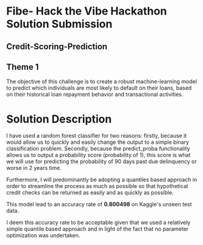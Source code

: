 # Fibe- Hack the Vibe Hackathon Solution Submission

## Credit-Scoring-Prediction


## Theme 1
The objective of this challenge is to create a robust machine-learning model to predict which individuals are most likely to default on their loans, based on their historical loan repayment behavior and transactional activities.

# Solution Description
I have used a random forest classifier for two reasons: firstly, because it would allow us to quickly and easily change the output to a simple binary classification problem. Secondly, because the predict_proba functionality allows us to output a probability score (probability of 1), this score is what we will use for predicting the probability of 90 days past due delinquency or worse in 2 years time.

Furthermore, I will predominantly be adopting a quantiles based approach in order to streamline the process as much as possible so that hypothetical credit checks can be returned as easily and as quickly as possible.

This model lead to an accuracy rate of **0.800498** on Kaggle's unseen test data.

I deem this accuracy rate to be acceptable given that we used a relatively simple quantile based approach and in light of the fact that no parameter optimization was undertaken.
